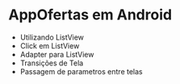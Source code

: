 # AppOfertas em Android

* Utilizando ListView
* Click em ListView
* Adapter para ListView
* Transições de Tela
* Passagem de parametros entre telas
